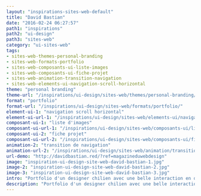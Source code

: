 ```yaml
---
layout: "inspirations-sites-web-default"
title: "David Bastian"
date: "2016-02-24 06:27:57"
path1: "inspirations"
path2: "ui-design"
path3: "sites-web"
category: "ui-sites-web"
tags:
- sites-web-themes-personal-branding
- sites-web-formats-portfolio
- sites-web-composants-ui-liste-images
- sites-web-composants-ui-fiche-projet
- sites-web-animation-transition-navigation
- sites-web-elements-ui-navigation-scroll-horizontal
theme: "personal branding"
theme-url: "/inspirations/ui-design/sites-web/themes/personal-branding/"
format: "portfolio"
format-url: "/inspirations/ui-design/sites-web/formats/portfolio/"
element-ui-1: "navigation scroll horizontal"
element-ui-url-1: "/inspirations/ui-design/sites-web/elements-ui/navigation-scroll-horizontal/"
composant-ui-1: "liste d'images"
composant-ui-url-1: "/inspirations/ui-design/sites-web/composants-ui/liste-images/"
composant-ui-2: "fiche projet"
composant-ui-url-2: "/inspirations/ui-design/sites-web/composants-ui/fiche-projet/"
animation-2: "transition de navigation"
animation-url-2: "/inspirations/ui-design/sites-web/animation/transition-navigation/"
url-demo: "http://davidbastian.red/?ref=magazineduwebdesign"
image: "inspiration-ui-design-site-web-david-bastian-1.jpg"
image-2: "inspiration-ui-design-site-web-david-bastian-2.jpg"
image-3: "inspiration-ui-design-site-web-david-bastian-3.jpg"
intro: "Portfolio d'un designer chilien avec une belle interaction en drag & drop pour explorer le contenu. Je vous laisse découvrir."
description: "Portfolio d'un designer chilien avec une belle interaction en drag & drop pour explorer le contenu. Je vous laisse découvrir."
---
```


